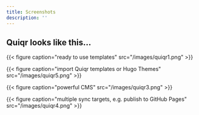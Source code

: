 ```yaml
---
title: Screenshots
description: ''
---
```



## Quiqr looks like this...

{{< figure caption="ready to use templates" src="/images/quiqr1.png" >}}

{{< figure caption="import Quiqr templates or Hugo Themes" src="/images/quiqr5.png" >}}

{{< figure caption="powerful CMS" src="/images/quiqr3.png" >}}

{{< figure caption="multiple sync targets, e.g. publish to GitHub Pages" src="/images/quiqr4.png" >}}

